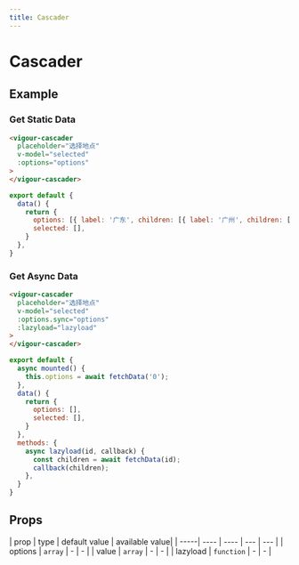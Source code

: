 ```yaml
---
title: Cascader
---
```


# Cascader

## Example

### Get Static Data

<cascader-example-1></cascader-example-1>

```html
<vigour-cascader
  placeholder="选择地点"
  v-model="selected"
  :options="options"
>
</vigour-cascader>
```

```javascript
export default {
  data() {
    return {
      options: [{ label: '广东', children: [{ label: '广州', children: [{ label: '白云' }, { label: '荔湾' }] }, { label: '云浮', children: [{ label: '新兴' }] }] }, { label: '广西', children: [{ label: '南宁', children: [{ label: '江南' }] }, { label: '梧州' }] }],
      selected: [],
    }
  },
}
```
### Get Async Data

<cascader-example-2></cascader-example-2>

```html
<vigour-cascader
  placeholder="选择地点"
  v-model="selected"
  :options.sync="options"
  :lazyload="lazyload"
>
</vigour-cascader>
```

```javascript
export default {
  async mounted() {
    this.options = await fetchData('0');
  },
  data() {
    return {
      options: [],
      selected: [],
    }
  },
  methods: {
    async lazyload(id, callback) {
      const children = await fetchData(id);
      callback(children);
    },
  }
}
```

## Props

| prop | type | default value | available value|
| -----| ---- | ---- | --- | --- |
| options | `array` | - | - |
| value | `array` | - | - |
| lazyload | `function` | - | - |

<style>
.vigour-cascader-content-wrapper {
  z-index: 1;
}
</style>